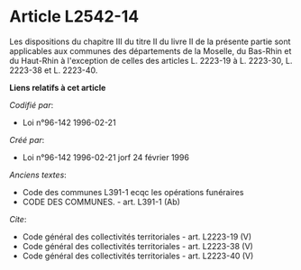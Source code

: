 # Article L2542-14

Les dispositions du chapitre III du titre II du livre II de la présente partie sont applicables aux communes des départements
de la Moselle, du Bas-Rhin et du Haut-Rhin à l'exception de celles des articles L. 2223-19 à L. 2223-30, L. 2223-38 et L.
2223-40.

**Liens relatifs à cet article**

_Codifié par_:

  - Loi n°96-142 1996-02-21

_Créé par_:

  - Loi n°96-142 1996-02-21 jorf 24 février 1996

_Anciens textes_:

  - Code des communes L391-1 ecqc les opérations funéraires
  - CODE DES COMMUNES. - art. L391-1 (Ab)

_Cite_:

  - Code général des collectivités territoriales - art. L2223-19 (V)
  - Code général des collectivités territoriales - art. L2223-38 (V)
  - Code général des collectivités territoriales - art. L2223-40 (V)
